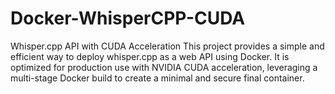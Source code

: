 # Docker-WhisperCPP-CUDA
Whisper.cpp API with CUDA Acceleration This project provides a simple and efficient way to deploy whisper.cpp as a web API using Docker. It is optimized for production use with NVIDIA CUDA acceleration, leveraging a multi-stage Docker build to create a minimal and secure final container.
